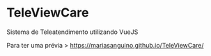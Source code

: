 # TeleViewCare
Sistema de Teleatendimento utilizando VueJS

Para ter uma prévia > https://mariasanguino.github.io/TeleViewCare/

